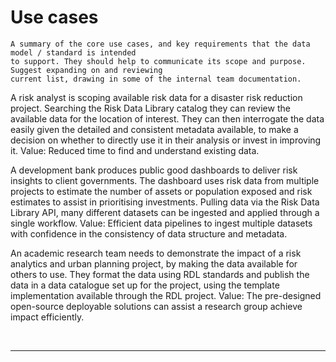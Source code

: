 # Use cases

```
A summary of the core use cases, and key requirements that the data model / standard is intended
to support. They should help to communicate its scope and purpose. Suggest expanding on and reviewing
current list, drawing in some of the internal team documentation. 
```

A risk analyst is scoping available risk data for a disaster risk reduction project. Searching the Risk Data Library catalog they can review the available data for the location of interest. They can then interrogate the data easily given the detailed and consistent metadata available, to make a decision on whether to directly use it in their analysis or invest in improving it. Value: Reduced time to find and understand existing data.

A development bank produces public good dashboards to deliver risk insights to client governments. The dashboard uses risk data from multiple projects to estimate the number of assets or population exposed and risk estimates to assist in prioritising investments. Pulling data via the Risk Data Library API, many different datasets can be ingested and applied through a single workflow. Value: Efficient data pipelines to ingest multiple datasets with confidence in the consistency of data structure and metadata.

An academic research team needs to demonstrate the impact of a risk analytics and urban planning project, by making the data available for others to use. They format  the data using RDL standards and publish the data in a data catalogue set up for the project, using the template implementation available through the RDL project. Value: The pre-designed open-source deployable solutions can assist a research group achieve impact efficiently.

<br><hr>